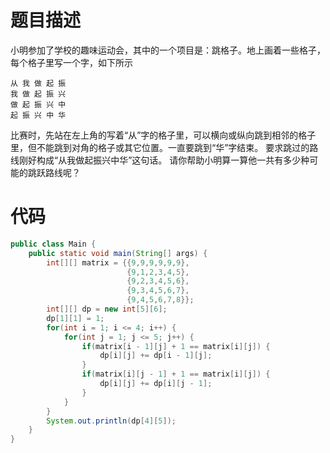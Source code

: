# 题目描述
小明参加了学校的趣味运动会，其中的一个项目是：跳格子。地上画着一些格子，每个格子里写一个字，如下所示

	从 我 做 起 振
	我 做 起 振 兴
	做 起 振 兴 中
	起 振 兴 中 华

比赛时，先站在左上角的写着“从”字的格子里，可以横向或纵向跳到相邻的格子里，但不能跳到对角的格子或其它位置。一直要跳到“华”字结束。 要求跳过的路线刚好构成“从我做起振兴中华”这句话。
请你帮助小明算一算他一共有多少种可能的跳跃路线呢？

# 代码
```java
public class Main {  
    public static void main(String[] args) {  
        int[][] matrix = {{9,9,9,9,9,9},  
                          {9,1,2,3,4,5},  
                          {9,2,3,4,5,6},  
                          {9,3,4,5,6,7},  
                          {9,4,5,6,7,8}};  
        int[][] dp = new int[5][6];  
        dp[1][1] = 1;  
        for(int i = 1; i <= 4; i++) {  
            for(int j = 1; j <= 5; j++) {  
                if(matrix[i - 1][j] + 1 == matrix[i][j]) {  
                    dp[i][j] += dp[i - 1][j];  
                }  
                if(matrix[i][j - 1] + 1 == matrix[i][j]) {  
                    dp[i][j] += dp[i][j - 1];  
                }  
            }  
        }  
        System.out.println(dp[4][5]);  
    }  
}
```